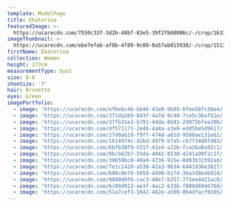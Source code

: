```yaml
---
template: ModelPage
title: Ekaterina
featuredImage: >-
  https://ucarecdn.com/7550c33f-3d2b-48bf-83e5-39f2fb60006c/-/crop/1633x1015/0,602/-/preview/
imageThumbnail: >-
  https://ucarecdn.com/ebe7efab-af8b-4f89-9c00-0a57ab015930/-/crop/1513x1997/87,233/-/preview/
firstName: Ekaterina
collection: Women
height: 173cm
measurementType: bust
size: 6-8
shoeSize: '7'
hair: Brunette
eyes: Green
imagePortfolio:
  - image: 'https://ucarecdn.com/efbebc4b-bb46-43e0-9b95-6fee58fc38e4/'
  - image: 'https://ucarecdn.com/371da269-843f-4a7d-9c40-7ce5c3baf52e/'
  - image: 'https://ucarecdn.com/37fb31e3-b791-44da-8b81-29075bfee206/'
  - image: 'https://ucarecdn.com/df571171-2e4b-4a8a-a3e8-edd5be5d9617/'
  - image: 'https://ucarecdn.com/27d0ab19-f9ff-474d-a81d-9580ae131e62/'
  - image: 'https://ucarecdn.com/1814974c-d2bd-4979-b7a5-cb7f34d8fd03/'
  - image: 'https://ucarecdn.com/6bfb30f9-d31f-41e4-a22b-fca26a0a92c1/'
  - image: 'https://ucarecdn.com/8bcb62b7-55da-4042-8530-4241a99f2c1f/'
  - image: 'https://ucarecdn.com/39650bc8-40a9-4736-915e-0d03b31592ad/'
  - image: 'https://ucarecdn.com/7e1c1420-a538-42a3-9634-6441936e3827/'
  - image: 'https://ucarecdn.com/696c0e79-5059-4490-b174-36a3d8e4b924/'
  - image: 'https://ucarecdn.com/9040d9f6-cac3-40e7-b257-7f5ee4421ac8/'
  - image: 'https://ucarecdn.com/6c89d913-ae3f-4ac2-b33b-f008d694676d/'
  - image: 'https://ucarecdn.com/51a7cef3-1642-462e-a590-0b4dfacf9165/'
---
```


